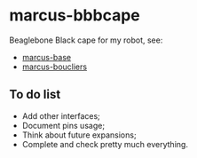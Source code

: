 # marcus-bbbcape

Beaglebone Black cape for my robot, see:

- [marcus-base](https://github.com/miek770/marcus-base)
- [marcus-boucliers](https://github.com/miek770/marcus-boucliers)

## To do list

- Add other interfaces;
- Document pins usage;
- Think about future expansions;
- Complete and check pretty much everything.
